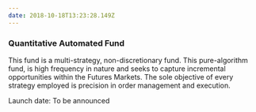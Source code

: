 ```yaml
---
date: 2018-10-18T13:23:28.149Z
---
```

### Quantitative Automated Fund

This fund is a multi-strategy, non-discretionary fund. This pure-algorithm fund, is high frequency in nature and seeks to capture incremental opportunities within the Futures Markets. The sole objective of every strategy employed is precision in order management and execution.

Launch date: To be announced
